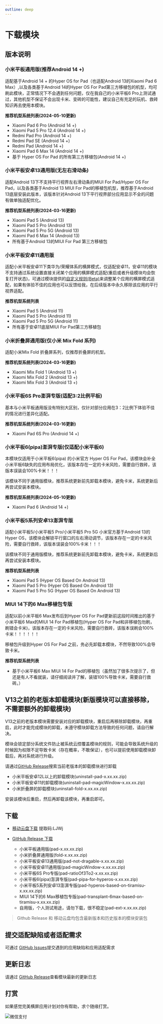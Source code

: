 ```yaml
---
outline: deep
---
```


# 下载模块

## 版本说明

### 小米平板通用版(推荐Android 14 +)

适配基于Android 14 + 的Hyper OS for Pad（也适配Android 13的Xiaomi Pad 6 Max）,以及各类基于Android 14的Hyper OS For Pad第三方移植包的机型，均可刷此模块，正常情况下不会遇到任何问题，仅在我自己的小米平板6 Pro上测试通过，其他机型不保证不会出现卡米、变砖的可能性，建议自己有充足的玩机、救砖知识再去使用本模块。

**推荐机型系统列表(2024-05-10更新)**

- Xiaomi Pad 6 Pro (Android 14 +)
- Xiaomi Pad 5 Pro 12.4 (Android 14 +)
- Redmi Pad Pro (Android 14 +)
- Redmi Pad SE (Android 14 +)
- Redmi Pad (Android 14 +)
- Xiaomi Pad 6 Max 14 (Android 14 +)
- 基于 Hyper OS For Pad 的所有第三方移植包(Android 14 +)


### 小米平板安卓13通用版(无左右滑动条)

适配Android 13下不支持平行视界左右滑动条的MIUI For Pad/Hyper OS For Pad，以及各类基于Android 13 MIUI For Pad的移植包机型，推荐基于Android 13底层安装此版本，该版本针对Android 13下平行视界部分应用显示不全的问题有做单独适配优化。

**推荐机型系统列表(2024-03-16更新)**
- Xiaomi Pad 5 (Android 13)
- Xiaomi Pad 5 Pro (Android 13)
- Xiaomi Pad 5 Pro 5G (Android 13)
- Xiaomi Pad 6 Max 14 (Android 13)
- 所有基于Android 13的MIUI For Pad 第三方移植包


### 小米平板安卓11通用版

适配小米平板安卓11下类华为/荣耀体系的横屏模式，仅适配安卓11，安卓11的模块不支持通过系统设置直接关闭某个应用的横屏模式适配(重启或者升级模块均会恢复打开状态)，可通过模块提供的[自定义规则(Beta)](https://hyper-magic-window.sothx.com/custom-config.html)来调整某个应用的横屏模式适配，如果有体验不佳的应用也可以反馈给我，在后续版本中永久移除该应用的平行视界适配。

**推荐机型系统列表**
- Xiaomi Pad 5 (Android 11)
- Xiaomi Pad 5 Pro (Android 11)
- Xiaomi Pad 5 Pro 5G (Android 11)
- 所有基于安卓11底层MIUI For Pad第三方移植包

### 小米折叠屏通用版(仅小米 Mix Fold 系列)

适配小米Mix Fold 折叠屏系列，仅推荐折叠屏的机型。

**推荐机型系统列表(2024-03-16更新)**
- Xiaomi Mix Fold 1 (Android 13 +)
- Xiaomi Mix Fold 2 (Android 13 +)
- Xiaomi Mix Fold 3 (Android 13 +)

### 小米平板6S Pro澎湃专版(适配3:2比例平板)

基本与小米平板通用版没有特别大区别，仅针对部分应用在3：2比例下体验不佳的情况进行差异化适配。

**推荐机型系统列表(2024-03-16更新)**
- Xiaomi Pad 6S Pro (Android 14 +)

### 小米平板6(pipa)澎湃专版(仅适配小米平板6)

本模块仅适用于小米平板6(pipa) 的小米官方 Hyper OS For Pad，该模块会补全小米平板6缺失的应用布局优化，该版本存在一定的卡米风险，需要自行救砖，该版本误装会100%卡米！！！

该模块不同于通用版模块，推荐系统更新前先卸载本模块，避免卡米，系统更新后再尝试安装本模块。

**推荐机型系统列表(2024-05-10更新)**

- Xiaomi Pad 6 (Android 14 +)

### 小米平板5系列安卓13澎湃专版

适配小米平板5/小米平板5 Pro/小米平板5 Pro 5G 小米官方基于Android 13的 Hyper OS，该模块会解锁平行窗口的左右滑动调节，该版本存在一定的卡米风险，需要自行救砖，该版本误装会100%卡米！！！

该模块不同于通用版模块，推荐系统更新前先卸载本模块，避免卡米，系统更新后再尝试安装本模块。

**推荐机型系统列表**
- Xiaomi Pad 5 (Hyper OS Based On Android 13)
- Xiaomi Pad 5 Pro (Hyper OS Based On Android 13)
- Xiaomi Pad 5 Pro 5G (Hyper OS Based On Android 13)

### MIUI 14下的6 Max移植包专版

适配以前小米平板6 Max发布后到Hyper OS For Pad更新前这段时间推出的基于小米平板6 Max的MIUI 14 For Pad移植包(Hyper OS For Pad和非移植包勿刷，刷错会卡米)，该版本存在一定的卡米风险，需要自行救砖，该版本误刷会100%卡米！！！！！！

移植包升级到Hyper OS For Pad 之前，务必先卸载本模块，不然导致100%会导致卡米。

**推荐机型系统列表**
- 基于小米平板6 Max MIUI 14 For Pad的移植包（虽然加了很多次提示了，但还是有人不看就装，请仔细阅读并了解，装错100%导致卡米，需要自行救砖。）



## V13之前的老版本卸载模块(新版模块可以直接移除，不需要额外的卸载模块)

V13之前的老版本模块需要安装对应的卸载模块，重启后再移除卸载模块，再重启，此时才能完成模块的卸载，未遵守模块卸载方法导致的任何问题，请自行解决。

模块会锁定部分系统文件防止被系统云控覆盖模块的规则，可能会导致系统升级的时候因为权限不足导致卡米（存在概率，不敢保证），也可以提前使用卸载模块卸载后，再对系统进行升级。

请通过[GitHub Release](https://github.com/sothx/mipad-magic-window/releases/)搜索当前老版本的卸载模块进行卸载

-  小米平板安卓12L以上的卸载模块(uninstall-pad-x.xx.xx.zip)
-  小米平板安卓11的卸载模块(uninstall-pad-magicWindow-x.xx.xx.zip)
-  小米折叠屏的卸载模块(uninstall-fold-x.xx.xx.zip)

安装该模块后重启，然后再卸载该模块，再重启即可。


## 下载

-   [移动云盘下载](https://caiyun.139.com/m/i?135Cm8seYhgLQ) 提取码:LJWj



-   [GitHub Release 下载](https://github.com/sothx/mipad-magic-window/releases/)
    -   小米平板通用版(pad-x.xx.xx.zip)
    -   小米折叠屏通用版(fold-x.xx.xx.zip)
    -   小米平板安卓13通用版(pad-not-dragable-x.xx.xx.zip)
    -   小米平板安卓11通用版(pad-magicWindow-x.xx.xx.zip)
    -   小米平板6S Pro专版(pad-ratioOf3To2-x.xx.xx.zip)
    -   小米平板6(pipa)澎湃专版(pad-pipa-for-hyperos-x.xx.xx.zip)
    -   小米平板5系列安卓13澎湃专版(pad-hyperos-based-on-tiramisu-x.xx.xx.zip)
    -   MIUI 14下的6 Max移植包专版(pad-transplant-6max-based-on-tiramisu-x.xx.xx.zip)
    -   自用版，个人测试用途，请勿下载，很不稳定(pad-ext-x.xx.xx.zip)

> Github Release 和 移动云盘均包含最新版本和历史版本的模块安装包

## 提交适配缺陷或者适配需求

可通过 [GitHub Issues](https://github.com/sothx/mipad-magic-window/issues)提交遇到的应用缺陷和应用适配需求

## 更新日志

请通过 [GitHub Release](https://github.com/sothx/mipad-magic-window/releases/)查看模块最新的更新日志

## 打赏

如果感觉完美横屏应用计划对你有帮助，求个随缘打赏。

![微信支付](https://sothx.com/images/github/wechatQR.jpg)
